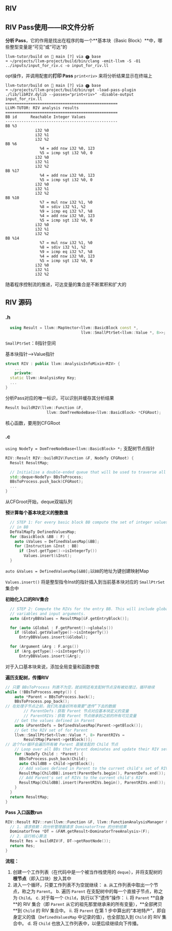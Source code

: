 ## RIV

## RIV Pass使用——IR文件分析

**分析 Pass**，它的作用是找出在程序的每一个**基本块（Basic Block）**中，哪些整型变量是“可见”或“可达”的

```shell
llvm-tutor/build on  main [?] via 🅒 base 
➜ ~/projects/llvm-project/build/bin/clang -emit-llvm -S -O1 ../inputs/input_for_riv.c -o input_for_riv.ll
```

opt操作，并调用配套的**打印 Pass** `print<riv>` 来将分析结果显示在终端上

```shell
llvm-tutor/build on  main [?] via 🅒 base 
➜ ~/projects/llvm-project/build/bin/opt -load-pass-plugin ./lib/libRIV.dylib --passes="print<riv>" -disable-output input_for_riv.ll
=================================================
LLVM-TUTOR: RIV analysis results
=================================================
BB id      Reachable Integer Values      
-------------------------------------------------
BB %3                                         
             i32 %0                        
             i32 %1                        
             i32 %2                        
BB %6                                         
               %4 = add nsw i32 %0, 123    
               %5 = icmp sgt i32 %0, 0     
             i32 %0                        
             i32 %1                        
             i32 %2                        
BB %17                                        
               %4 = add nsw i32 %0, 123    
               %5 = icmp sgt i32 %0, 0     
             i32 %0                        
             i32 %1                        
             i32 %2                        
BB %10                                        
               %7 = mul nsw i32 %1, %0     
               %8 = sdiv i32 %1, %2        
               %9 = icmp eq i32 %7, %8     
               %4 = add nsw i32 %0, 123    
               %5 = icmp sgt i32 %0, 0     
             i32 %0                        
             i32 %1                        
             i32 %2                        
BB %14                                        
               %7 = mul nsw i32 %1, %0     
               %8 = sdiv i32 %1, %2        
               %9 = icmp eq i32 %7, %8     
               %4 = add nsw i32 %0, 123    
               %5 = icmp sgt i32 %0, 0     
             i32 %0                        
             i32 %1                        
             i32 %2               
```

随着程序控制流的推进，可达变量的集合是不断累积和扩大的



## RIV 源码

### .h

```c++
  using Result = llvm::MapVector<llvm::BasicBlock const *,
                                 llvm::SmallPtrSet<llvm::Value *, 8>>;
```

`SmallPtrSet`：8指针空间

基本块指针——>Value指针

```c++
struct RIV : public llvm::AnalysisInfoMixin<RIV> {
	...
	private:
  static llvm::AnalysisKey Key;
  ...
}
```

分析Pass对应的唯一标识，可以识别并缓存其分析结果

```c++
Result buildRIV(llvm::Function &F,
                  llvm::DomTreeNodeBase<llvm::BasicBlock> *CFGRoot);
```

核心函数，要用到CFGRoot



### .c

`using NodeTy = DomTreeNodeBase<llvm::BasicBlock> *;` 支配树节点指针

```c++
RIV::Result RIV::buildRIV(Function &F, NodeTy CFGRoot) {
  Result ResultMap;

  // Initialise a double-ended queue that will be used to traverse all BBs in F
  std::deque<NodeTy> BBsToProcess;
  BBsToProcess.push_back(CFGRoot);
  ...
}
```

从CFGroot开始，deque双端队列



**预计算每个基本块定义的整数值**

```c++
  // STEP 1: For every basic block BB compute the set of integer values defined
  // in BB
  DefValMapTy DefinedValuesMap;
  for (BasicBlock &BB : F) {
    auto &Values = DefinedValuesMap[&BB];
    for (Instruction &Inst : BB)
      if (Inst.getType()->isIntegerTy())
        Values.insert(&Inst);
  }
```

`auto &Values = DefinedValuesMap[&BB];`以`BB`的地址为键创建映射Map

`Values.insert()` 将是整型指令Inst的指针插入到当前基本块对应的 `SmallPtrSet` 集合中



**初始化入口的RIV集合**

```c++
  // STEP 2: Compute the RIVs for the entry BB. This will include global
  // variables and input arguments.
  auto &EntryBBValues = ResultMap[&F.getEntryBlock()];

  for (auto &Global : F.getParent()->globals())
    if (Global.getValueType()->isIntegerTy())
      EntryBBValues.insert(&Global);

  for (Argument &Arg : F.args())
    if (Arg.getType()->isIntegerTy())
      EntryBBValues.insert(&Arg);
```

对于入口基本块来说，添加全局变量和函数参数



**遍历支配树，传播RIV**

```c++
// 只要 BBsToProcess 列表不为空，就说明还有支配树节点没有被处理过，循环继续
while (!BBsToProcess.empty()) {
    auto *Parent = BBsToProcess.back();
    BBsToProcess.pop_back();
// 在处理子节点之前，我们先准备好所有需要“遗传”下去的数据
		// ParentDefs：获取 Parent 节点对应基本块定义的变量
		// ParentRIVs：获取 Parent 节点继承到之前的所有可见变量
    // Get the values defined in Parent
    auto &ParentDefs = DefinedValuesMap[Parent->getBlock()];
    // Get the RIV set of for Parent
    llvm::SmallPtrSet<llvm::Value *, 8> ParentRIVs =
        ResultMap[Parent->getBlock()];
// 这个for循环会遍历所有被 Parent 直接支配的 Child 节点
    // Loop over all BBs that Parent dominates and update their RIV sets
    for (NodeTy Child : *Parent) {
      BBsToProcess.push_back(Child);
      auto ChildBB = Child->getBlock();
      // Add values defined in Parent to the current child's set of RIV
      ResultMap[ChildBB].insert(ParentDefs.begin(), ParentDefs.end());
      // Add Parent's set of RIVs to the current child's RIV
      ResultMap[ChildBB].insert(ParentRIVs.begin(), ParentRIVs.end());
    }
  }
  return ResultMap;
}
```



**Pass 入口函数run**

```c++
RIV::Result RIV::run(llvm::Function &F, llvm::FunctionAnalysisManager &FAM) {
  // 1. 请求依赖：向分析管理器请求 DominatorTree 的分析结果
  DominatorTree *DT = &FAM.getResult<DominatorTreeAnalysis>(F);
  // 2. 运行核心算法
  Result Res = buildRIV(F, DT->getRootNode());
  return Res;
}
```



**流程：**

1. 创建一个工作列表（在代码中是一个被当作栈使用的 `deque`），并将支配树的**根节点**（即入口块）放入其中
2. 进入一个循环，只要工作列表不为空就继续： a. 从工作列表中取出一个节点，称之为 `Parent`。 b. 遍历 `Parent` 在支配树中的每一个直接子节点，称之为 `Child`。 c. 对于每一个 `Child`，执行以下“遗传”操作： i.  将 `Parent` \**自身\**的 RIV 集合（即 `Parent` 从它的祖先那里继承来的所有变量），\**全部拷贝\**到 `Child` 的 RIV 集合中。 ii. 将 `Parent` 在第 1 步中算出的“本地特产”，即自身定义的值（`DefinedValuesMap` 中记录的值），也全部加入到 `Child` 的 RIV 集合中。 d. 将 `Child` 也放入工作列表中，以便后续继续向下传播。
